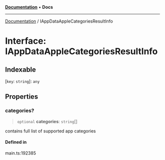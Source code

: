 [**Documentation**](../README.md) • **Docs**

***

[Documentation](../globals.md) / IAppDataAppleCategoriesResultInfo

# Interface: IAppDataAppleCategoriesResultInfo

## Indexable

 \[`key`: `string`\]: `any`

## Properties

### categories?

> `optional` **categories**: `string`[]

contains full list of supported app categories

#### Defined in

main.ts:192385
